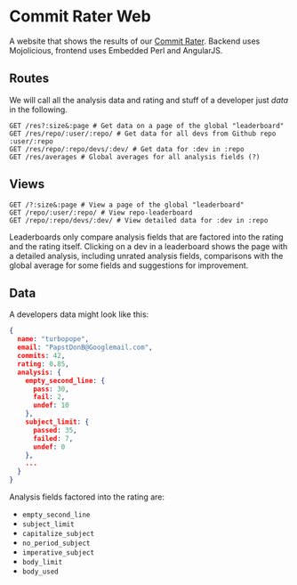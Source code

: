 # Commit Rater Web
A website that shows the results of our [Commit Rater](https://github.com/hartenfels/Commit-Rater). Backend uses Mojolicious, frontend uses Embedded Perl and AngularJS.

## Routes
We will call all the analysis data and rating and stuff of a developer just *data* in the following.

```
GET /res?:size&:page # Get data on a page of the global "leaderboard"
GET /res/repo/:user/:repo/ # Get data for all devs from Github repo :user/:repo
GET /res/repo/:repo/devs/:dev/ # Get data for :dev in :repo
GET /res/averages # Global averages for all analysis fields (?)
```

## Views

```
GET /?:size&:page # View a page of the global "leaderboard"
GET /repo/:user/:repo/ # View repo-leaderboard
GET /repo/:repo/devs/:dev/ # View detailed data for :dev in :repo
```

Leaderboards only compare analysis fields that are factored into the rating and the rating itself. Clicking on a dev in a leaderboard shows the page with a detailed analysis, including unrated analysis fields, comparisons with the global average for some fields and suggestions for improvement.

## Data
A developers data might look like this:

```JSON
{
  name: "turbopope",
  email: "PapstDonB@Googlemail.com",
  commits: 42,
  rating: 0.85,
  analysis: {
    empty_second_line: {
      pass: 30,
      fail: 2,
      undef: 10
    },
    subject_limit: {
      passed: 35,
      failed: 7,
      undef: 0
    },
    ...
  }
}

```

Analysis fields factored into the rating are:

* `empty_second_line`
* `subject_limit`
* `capitalize_subject`
* `no_period_subject`
* `imperative_subject`
* `body_limit`
* `body_used`
